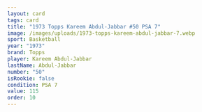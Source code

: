 ```yaml
---
layout: card
tags: card
title: "1973 Topps Kareem Abdul-Jabbar #50 PSA 7"
image: /images/uploads/1973-topps-kareem-abdul-jabbar-7.webp
sport: Basketball
year: "1973"
brand: Topps
player: Kareem Abdul-Jabbar
lastName: Abdul-Jabbar
number: "50"
isRookie: false
condition: PSA 7
value: 115
order: 10
---
```

